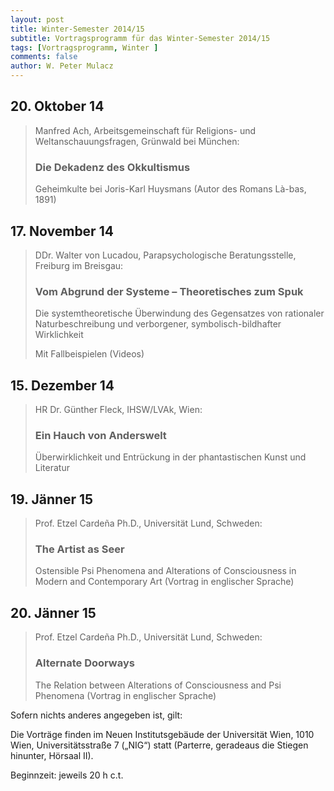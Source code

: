 ```yaml
---
layout: post
title: Winter-Semester 2014/15
subtitle: Vortragsprogramm für das Winter-Semester 2014/15
tags: [Vortragsprogramm, Winter ]
comments: false
author: W. Peter Mulacz
---
```


## 20. Oktober 14
> Manfred Ach, Arbeitsgemeinschaft für Religions- und Weltanschauungsfragen, Grünwald bei München:
> ### Die Dekadenz des Okkultismus
> Geheimkulte bei Joris-Karl Huysmans (Autor des Romans Là-bas, 1891)


## 17. November 14
> DDr. Walter von Lucadou, Parapsychologische Beratungsstelle, Freiburg im Breisgau:
> ### Vom Abgrund der Systeme – Theoretisches zum Spuk
> Die systemtheoretische Überwindung des Gegensatzes von rationaler Naturbeschreibung und verborgener, symbolisch-bildhafter Wirklichkeit
> 
> Mit Fallbeispielen (Videos)


## 15. Dezember 14
> HR Dr. Günther Fleck, IHSW/LVAk, Wien:
> ### Ein Hauch von Anderswelt
> Überwirklichkeit und Entrückung in der phantastischen Kunst und Literatur


## 19. Jänner 15
> Prof. Etzel Cardeña Ph.D., Universität Lund, Schweden:
> ### The Artist as Seer
> Ostensible Psi Phenomena and Alterations of Consciousness in Modern and Contemporary Art
> (Vortrag in englischer Sprache)


## 20. Jänner 15
> Prof. Etzel Cardeña Ph.D., Universität Lund, Schweden:
> ### Alternate Doorways
> The Relation between Alterations of Consciousness and Psi Phenomena
> (Vortrag in englischer Sprache)




Sofern nichts anderes angegeben ist, gilt:

Die Vorträge finden im Neuen Institutsgebäude der Universität Wien,   1010 Wien,   Universitätsstraße 7 („NIG“) statt  (Parterre, geradeaus die Stiegen hinunter, Hörsaal II).

Beginnzeit: jeweils 20 h c.t.

  